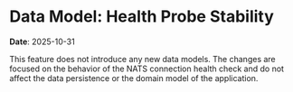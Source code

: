 # Data Model: Health Probe Stability

**Date**: 2025-10-31

This feature does not introduce any new data models. The changes are focused on the behavior of the NATS connection health check and do not affect the data persistence or the domain model of the application.
